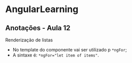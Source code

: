 # AngularLearning

## Anotações - Aula 12

Renderização de listas

- No template do componente vai ser utilizado p `*ngFor`;
- A sintaxe é: `*ngFor="let item of items"`.
